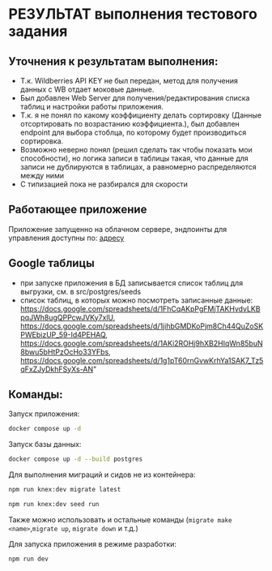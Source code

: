 # РЕЗУЛЬТАТ выполнения тестового задания

## Уточнения к результатам выполнения:

- Т.к. Wildberries API KEY не был передан, метод для получения данных с WB отдает моковые данные.
- Был добавлен Web Server для получения/редактирования списка таблиц и настройки работы приложения.
- Т.к. я не понял по какому коэффициенту делать сортировку (Данные отсортировать по возрастанию коэффициента.),
  был добавлен endpoint для выбора стоблца, по которому будет производиться сортировка.
- Возможно неверно понял (решил сделать так чтобы показать мои способности), но логика записи в таблицы такая,
  что данные для записи не дублируются в таблицах, а равномерно распределяются между ними
- С типизацией пока не разбирался для скорости

## Работающее приложение

Приложение запущенно на облачном сервере, эндпоинты для управления доступны по: [адресу](http://109.71.247.175:5000/docs/)

## Google таблицы

- при запуске приложения в БД записывается список таблиц для выгрузки, см. в src/postgres/seeds
- список таблиц, в которых можно посмотреть записанные данные:
  https://docs.google.com/spreadsheets/d/1FhCqAKpPgFMjTAKHvdvLKBpqJWh8ugQPPcwJVKy7xlU,
  https://docs.google.com/spreadsheets/d/1jihbGMDKoPjm8Ch44QuZoSKPWEbizUP_59-Id4PEHAQ,
  https://docs.google.com/spreadsheets/d/1AKi2ROHj9hXB2HIqWn85buN8bwu5bHtPzOcHo33YFbs,
  https://docs.google.com/spreadsheets/d/1g1pT60rnGvwKrhYa1SAK7_Tz5qFxZJyDkhFSyXs-AN"

## Команды:

Запуск приложения:

```bash
docker compose up -d
```

Запуск базы данных:

```bash
docker compose up -d --build postgres
```

Для выполнения миграций и сидов не из контейнера:

```bash
npm run knex:dev migrate latest
```

```bash
npm run knex:dev seed run
```

Также можно использовать и остальные команды (`migrate make <name>`,`migrate up`, `migrate down` и т.д.)

Для запуска приложения в режиме разработки:

```bash
npm run dev
```
